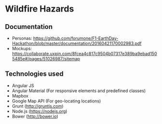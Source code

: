 # Wildfire Hazards

## Documentation

- Personas: https://github.com/forumone/F1-EarthDay-Hackathon/blob/master/documentation/20160421170002983.pdf
- Mockups: https://collaborate.uxpin.com/8fcea4c817c9504b07317e389ba9ebad1505485e#/pages/51026987/sitemap
 
## Technologies used
- Angular JS
- Angular Material (For responsive elements and predefined classes)
- Mapbox
- Google Map API (For geo-locating locations)
- Grunt (http://gruntjs.com)
- Node.js (https://nodejs.org)
- Bower (http://bower.io)

